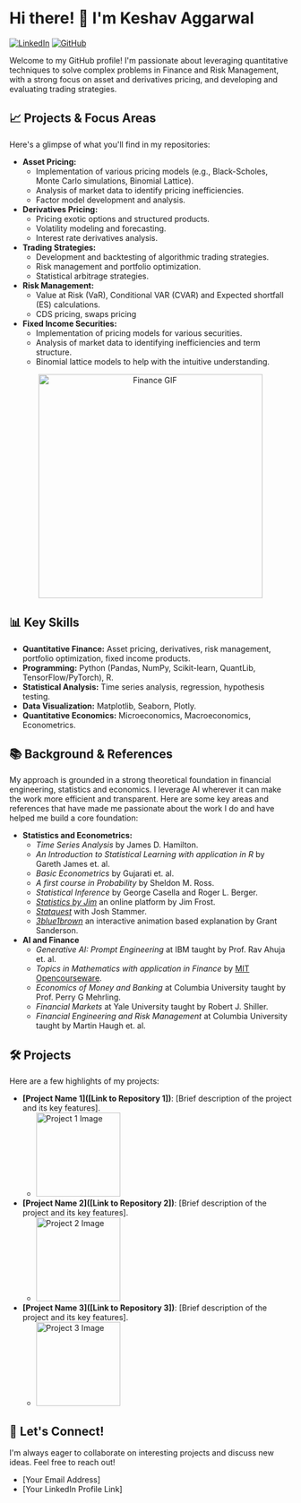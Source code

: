# Hi there! 👋 I'm Keshav Aggarwal

[![LinkedIn](https://img.shields.io/badge/LinkedIn-%230077B5.svg?style=for-the-badge&logo=linkedin&logoColor=white)](https://www.linkedin.com/in/[your-linkedin-profile])
[![GitHub](https://img.shields.io/badge/GitHub-100000?style=for-the-badge&logo=github&logoColor=white)](https://github.com/[your-github-username])

Welcome to my GitHub profile! I'm passionate about leveraging quantitative techniques to solve complex problems in Finance and Risk Management, with a strong focus on asset and derivatives pricing, and developing and evaluating trading strategies.

## 📈 Projects & Focus Areas

Here's a glimpse of what you'll find in my repositories:

* **Asset Pricing:**
    * Implementation of various pricing models (e.g., Black-Scholes, Monte Carlo simulations, Binomial Lattice).
    * Analysis of market data to identify pricing inefficiencies.
    * Factor model development and analysis.
* **Derivatives Pricing:**
    * Pricing exotic options and structured products.
    * Volatility modeling and forecasting.
    * Interest rate derivatives analysis.
* **Trading Strategies:**
    * Development and backtesting of algorithmic trading strategies.
    * Risk management and portfolio optimization.
    * Statistical arbitrage strategies.
* **Risk Management:**
    * Value at Risk (VaR), Conditional VAR (CVAR) and Expected shortfall (ES) calculations.
    * CDS pricing, swaps pricing
* **Fixed Income Securities:**
    * Implementation of pricing models for various securities.
    * Analysis of market data to identifying inefficiencies and term structure.
    * Binomial lattice models to help with the intuitive understanding.

<p align="center">
  <img src="https://media0.giphy.com/media/v1.Y2lkPTc5MGI3NjExajl0d3Byc21qeGI1Z29lYXhjNGt6NTRxZDNxbnl6NGlsYjM4eTd3ciZlcD12MV9pbnRlcm5hbF9naWZfYnlfaWQmY3Q9Zw/f8boxoFEnl9e3uaCfj/giphy.gif" width="400" alt="Finance GIF">
</p>

## 📊 Key Skills

* **Quantitative Finance:** Asset pricing, derivatives, risk management, portfolio optimization, fixed income products.
* **Programming:** Python (Pandas, NumPy, Scikit-learn, QuantLib, TensorFlow/PyTorch), R.
* **Statistical Analysis:** Time series analysis, regression, hypothesis testing.
* **Data Visualization:** Matplotlib, Seaborn, Plotly.
* **Quantitative Economics:** Microeconomics, Macroeconomics, Econometrics.

## 📚 Background & References

My approach is grounded in a strong theoretical foundation in financial engineering, statistics and economics. I leverage AI wherever it can make the work more efficient and transparent. Here are some key areas and references that have made me passionate about the work I do and have helped me build a core foundation:

* **Statistics and Econometrics:**
    * *Time Series Analysis* by James D. Hamilton.
    * *An Introduction to Statistical Learning with application in R* by Gareth James et. al.
    * *Basic Econometrics* by Gujarati et. al.
    * *A first course in Probability* by Sheldon M. Ross.
    * *Statistical Inference* by George Casella and Roger L. Berger.
    * <a href="https://statisticsbyjim.com/">*Statistics by Jim*</a> an online platform by Jim Frost.
    * <a href="https://www.youtube.com/channel/UCtYLUTtgS3k1Fg4y5tAhLbw">*Statquest*</a> with Josh Stammer.
    * <a href="https://www.youtube.com/c/3blue1brown">*3blue1brown*</a> an interactive animation based explanation by Grant Sanderson.
* **AI and Finance**
    * *Generative AI: Prompt Engineering* at IBM taught by Prof. Rav Ahuja et. al.
    * *Topics in Mathematics with application in Finance* by <a href="https://ocw.mit.edu/courses/18-s096-topics-in-mathematics-with-applications-in-finance-fall-2013/video_galleries/video-lectures/">MIT Opencourseware</a>.
    * *Economics of Money and Banking* at Columbia University taught by Prof. Perry G Mehrling.
    * *Financial Markets* at Yale University taught by Robert J. Shiller.
    * *Financial Engineering and Risk Management* at Columbia University taught by Martin Haugh et. al.


## 🛠️ Projects

Here are a few highlights of my projects:

* **[Project Name 1]([Link to Repository 1])**: [Brief description of the project and its key features].
    * <img src="[Link to a relevant image or GIF for Project 1]" width="150" alt="Project 1 Image">
* **[Project Name 2]([Link to Repository 2])**: [Brief description of the project and its key features].
    * <img src="[Link to a relevant image or GIF for Project 2]" width="150" alt="Project 2 Image">
* **[Project Name 3]([Link to Repository 3])**: [Brief description of the project and its key features].
    * <img src="[Link to a relevant image or GIF for Project 3]" width="150" alt="Project 3 Image">

## 🤝 Let's Connect!

I'm always eager to collaborate on interesting projects and discuss new ideas. Feel free to reach out!

* [Your Email Address]
* [Your LinkedIn Profile Link]


<!--
**keshav0801/keshav0801** is a ✨ _special_ ✨ repository because its `README.md` (this file) appears on your GitHub profile.

Here are some ideas to get you started:

- 🔭 I’m currently working on ...
- 🌱 I’m currently learning ...
- 👯 I’m looking to collaborate on ...
- 🤔 I’m looking for help with ...
- 💬 Ask me about ...
- 📫 How to reach me: ...
- 😄 Pronouns: ...
- ⚡ Fun fact: ...
-->
